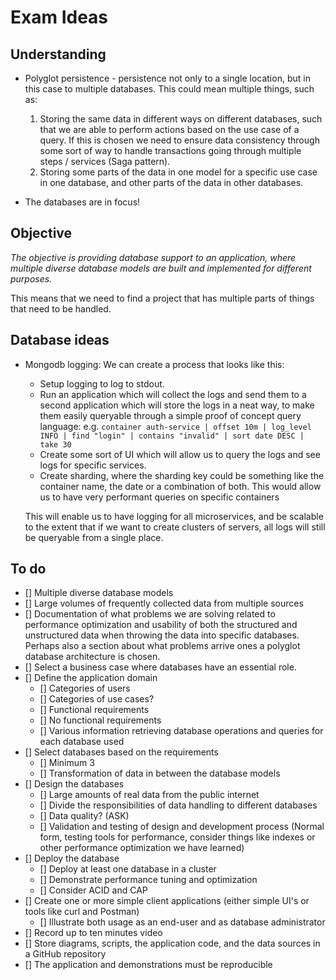 # Exam Ideas

## Understanding

- Polyglot persistence - persistence not only to a single location, but in this case to multiple databases. This could mean multiple things, such as:
  1. Storing the same data in different ways on different databases, such that we are able to perform actions based on the use case of a query. If this is chosen we need to ensure data consistency through some sort of way to handle transactions going through multiple steps / services (Saga pattern).
  2. Storing some parts of the data in one model for a specific use case in one database, and other parts of the data in other databases.

- The databases are in focus!

## Objective

_The objective is providing database support to an application, where multiple diverse database models
are built and implemented for different purposes._

This means that we need to find a project that has multiple parts of things that need to be handled.

## Database ideas

- Mongodb logging:
  We can create a process that looks like this:

  - Setup logging to log to stdout.
  - Run an application which will collect the logs and send them to a second application which will store the logs in a neat way, to make them easily queryable through a simple proof of concept query language:
    e.g. `container auth-service | offset 10m | log_level INFO | find "login" | contains "invalid" | sort date DESC | take 30`
  - Create some sort of UI which will allow us to query the logs and see logs for specific services.
  - Create sharding, where the sharding key could be something like the container name, the date or a combination of both. This would allow us to have very performant queries on specific containers

  This will enable us to have logging for all microservices, and be scalable to the extent that if we want to create clusters of servers, all logs will still be queryable from a single place.

## To do

- [] Multiple diverse database models
- [] Large volumes of frequently collected data from multiple sources
- [] Documentation of what problems we are solving related to performance optimization and usability of both the structured and unstructured data when throwing the data into specific databases. Perhaps also a section about what problems arrive ones a polyglot database architecture is chosen.
- [] Select a business case where databases have an essential role.
- [] Define the application domain
  - [] Categories of users
  - [] Categories of use cases?
  - [] Functional requirements
  - [] No functional requirements
  - [] Various information retrieving database operations and queries for each database used
- [] Select databases based on the requirements
  - [] Minimum 3
  - [] Transformation of data in between the database models
- [] Design the databases
  - [] Large amounts of real data from the public internet
  - [] Divide the responsibilities of data handling to different databases
  - [] Data quality? (ASK)
  - [] Validation and testing of design and development process (Normal form, testing tools for performance, consider things like indexes or other performance optimization we have learned)
- [] Deploy the database
  - [] Deploy at least one database in a cluster
  - [] Demonstrate performance tuning and optimization
  - [] Consider ACID and CAP
- [] Create one or more simple client applications (either simple UI's or tools like curl and Postman)
  - [] Illustrate both usage as an end-user and as database administrator
- [] Record up to ten minutes video
- [] Store diagrams, scripts, the application code, and the data sources in a GitHub repository
- [] The application and demonstrations must be reproducible

